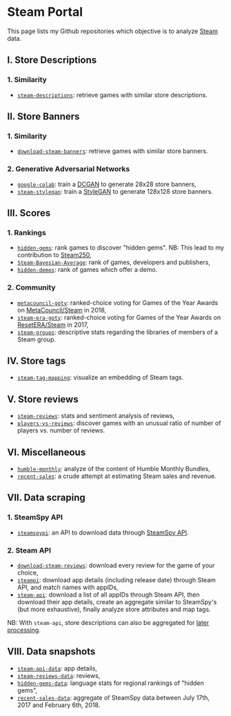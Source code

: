 # Steam Portal

This page lists my Github repositories which objective is to analyze [Steam](https://store.steampowered.com) data.

## I. Store Descriptions

### 1. Similarity

-   [`steam-descriptions`](https://github.com/woctezuma/steam-descriptions): retrieve games with similar store descriptions.

## II. Store Banners

### 1. Similarity

-   [`download-steam-banners`](https://github.com/woctezuma/download-steam-banners): retrieve games with similar store banners.

### 2. Generative Adversarial Networks

-   [`google-colab`](https://github.com/woctezuma/google-colab): train a [DCGAN](https://arxiv.org/abs/1511.06434) to generate 28x28 store banners,
-   [`steam-stylegan`](https://github.com/woctezuma/steam-stylegan): train a [StyleGAN](https://arxiv.org/abs/1812.04948) to generate 128x128 store banners.

## III. Scores

### 1. Rankings

-   [`hidden-gems`](https://github.com/woctezuma/hidden-gems): rank games to discover "hidden gems". NB: This lead to my contribution to [Steam250](https://steam250.com/contributors),
-   [`Steam-Bayesian-Average`](https://github.com/woctezuma/Steam-Bayesian-Average): rank of games, developers and publishers,
-   [`hidden-demos`](https://github.com/woctezuma/hidden-demos): rank of games which offer a demo.

### 2. Community

-   [`metacouncil-goty`](https://github.com/woctezuma/metacouncil-goty): ranked-choice voting for Games of the Year Awards on [MetaCouncil/Steam](https://metacouncil.com) in 2018,
-   [`steam-era-goty`](https://github.com/woctezuma/steam-era-goty): ranked-choice voting for Games of the Year Awards on [ResetERA/Steam](https://resetera.com) in 2017,
-   [`steam-groups`](https://github.com/woctezuma/steam-groups): descriptive stats regarding the libraries of members of a Steam group.

## IV. Store tags

-   [`steam-tag-mapping`](https://github.com/woctezuma/steam-tag-mapping): visualize an embedding of Steam tags.

## V. Store reviews

-   [`steam-reviews`](https://github.com/woctezuma/steam-reviews): stats and sentiment analysis of reviews,
-   [`players-vs-reviews`](https://github.com/woctezuma/players-vs-reviews): discover games with an unusual ratio of number of players vs. number of reviews.

## VI. Miscellaneous

-   [`humble-monthly`](https://github.com/woctezuma/humble-monthly): analyze of the content of Humble Monthly Bundles,
-   [`recent-sales`](https://github.com/woctezuma/recent-sales): a crude attempt at estimating Steam sales and revenue.

## VII. Data scraping

### 1. SteamSpy API

-   [`steamspypi`](https://github.com/woctezuma/steamspypi): an API to download data through [SteamSpy API](https://steamspy.com/api.php).

### 2. Steam API

-   [`download-steam-reviews`](https://github.com/woctezuma/download-steam-reviews): download every review for the game of your choice,
-   [`steampi`](https://github.com/woctezuma/steampi): download app details (including release date) through Steam API, and match names with appIDs,
-   [`steam-api`](https://github.com/woctezuma/steam-api): download a list of all appIDs through Steam API, then download their app details, create an aggregate similar to SteamSpy's (but more exhaustive), finally analyze store attributes and map tags.

NB: With `steam-api`, store descriptions can also be aggregated for [later processing](https://github.com/woctezuma/steam-portal#i-store-descriptions).

## VIII. Data snapshots

-   [`steam-api-data`](https://github.com/woctezuma/steam-api-data): app details,
-   [`steam-reviews-data`](https://github.com/woctezuma/steam-reviews-data): reviews,
-   [`hidden-gems-data`](https://github.com/woctezuma/hidden-gems-data): language stats for regional rankings of "hidden gems",
-   [`recent-sales-data`](https://github.com/woctezuma/recent-sales-data): aggregate of SteamSpy data between July 17th, 2017 and February 6th, 2018.

